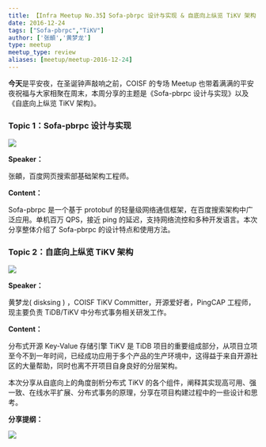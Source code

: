 ```yaml
---
title: 【Infra Meetup No.35】Sofa-pbrpc 设计与实现 & 自底向上纵览 TiKV 架构
date: 2016-12-24
tags: ["Sofa-pbrpc","TiKV"]
author: ['张頔','黄梦龙']
type: meetup
meetup_type: review
aliases: [meetup/meetup-2016-12-24]
---
```


**今天**是平安夜，在圣诞钟声敲响之前，COISF 的专场 Meetup 也带着满满的平安夜祝福与大家相聚在周末，本周分享的主题是《Sofa-pbrpc 设计与实现》以及《自底向上纵览 TiKV 架构》。


### Topic 1：Sofa-pbrpc 设计与实现

![](http://upload-images.jianshu.io/upload_images/542677-cdaf676695c11c38?imageMogr2/auto-orient/strip%7CimageView2/2/w/1240)

**Speaker：**

张頔，百度网页搜索部基础架构工程师。

**Content：**

Sofa-pbrpc 是一个基于 protobuf 的轻量级网络通信框架，在百度搜索架构中广泛应用。单机百万 QPS，接近 ping 的延迟，支持网络流控和多种开发语言。本次分享整体介绍了 Sofa-pbrpc 的设计特点和使用方法。


### Topic 2：自底向上纵览 TiKV 架构

![](http://upload-images.jianshu.io/upload_images/542677-b908f0d13a68a630?imageMogr2/auto-orient/strip%7CimageView2/2/w/1240)

**Speaker：**

黄梦龙( disksing ) ，COISF TiKV Committer，开源爱好者，PingCAP 工程师，现主要负责 TiDB/TiKV 中分布式事务相关研发工作。

**Content：**

分布式开源 Key-Value 存储引擎 TiKV 是 TiDB 项目的重要组成部分，从项目立项至今不到一年时间，已经成功应用于多个产品的生产环境中，这得益于来自开源社区的大量帮助，同时也离不开项目自身良好的分层架构。

本次分享从自底向上的角度剖析分布式 TiKV 的各个组件，阐释其实现高可用、强一致、在线水平扩展、分布式事务的原理，分享在项目构建过程中的一些设计和思考。

**分享提纲：**

![](http://upload-images.jianshu.io/upload_images/542677-ccdf46dafc4e2d24?imageMogr2/auto-orient/strip%7CimageView2/2/w/1240)


